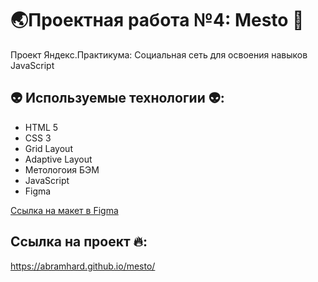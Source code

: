 # 🌏Проектная работа №4: Mesto 🌁
Проект Яндекс.Практикума: Социальная сеть для освоения навыков JavaScript

## 👽 Используемые технологии 👽:
* HTML 5
* CSS 3
* Grid Layout
* Adaptive Layout
* Метологоия БЭМ
* JavaScript
* Figma

[Ссылка на макет в Figma](https://www.figma.com/file/2cn9N9jSkmxD84oJik7xL7/JavaScript.-Sprint-4?node-id=0%3A1)

## Ссылка на проект 🔥:
https://abramhard.github.io/mesto/
